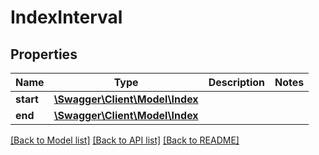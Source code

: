 # IndexInterval

## Properties
Name | Type | Description | Notes
------------ | ------------- | ------------- | -------------
**start** | [**\Swagger\Client\Model\Index**](Index.md) |  | 
**end** | [**\Swagger\Client\Model\Index**](Index.md) |  | 

[[Back to Model list]](../../README.md#documentation-for-models) [[Back to API list]](../../README.md#documentation-for-api-endpoints) [[Back to README]](../../README.md)

